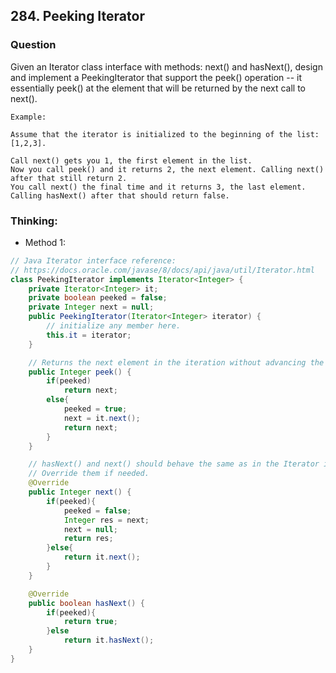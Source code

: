 ## 284. Peeking Iterator

### Question
Given an Iterator class interface with methods: next() and hasNext(), design and implement a PeekingIterator that support the peek() operation -- it essentially peek() at the element that will be returned by the next call to next().

```
Example:

Assume that the iterator is initialized to the beginning of the list: [1,2,3].

Call next() gets you 1, the first element in the list.
Now you call peek() and it returns 2, the next element. Calling next() after that still return 2. 
You call next() the final time and it returns 3, the last element. 
Calling hasNext() after that should return false.
```

### Thinking:
* Method 1:

```Java
// Java Iterator interface reference:
// https://docs.oracle.com/javase/8/docs/api/java/util/Iterator.html
class PeekingIterator implements Iterator<Integer> {
    private Iterator<Integer> it;
    private boolean peeked = false;
    private Integer next = null;
	public PeekingIterator(Iterator<Integer> iterator) {
	    // initialize any member here.
	    this.it = iterator;
	}

    // Returns the next element in the iteration without advancing the iterator.
	public Integer peek() {
        if(peeked)
            return next;
        else{
            peeked = true;
            next = it.next();
            return next;
        }
	}

	// hasNext() and next() should behave the same as in the Iterator interface.
	// Override them if needed.
	@Override
	public Integer next() {
	    if(peeked){
            peeked = false;
            Integer res = next;
            next = null;
            return res;
        }else{
            return it.next();
        }
	}

	@Override
	public boolean hasNext() {
	    if(peeked){
            return true;
        }else
            return it.hasNext();
	}
}
```
